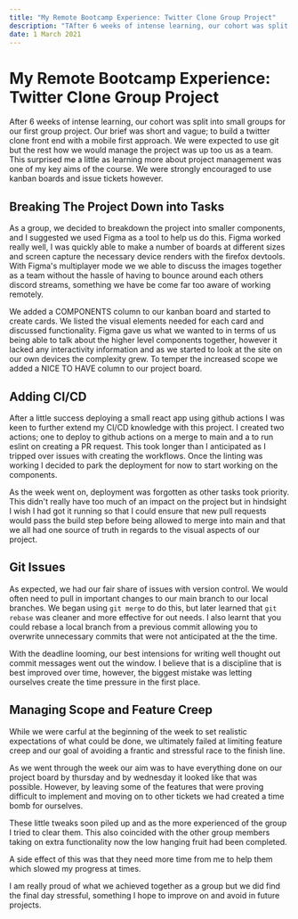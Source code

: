 ```yaml
---
title: "My Remote Bootcamp Experience: Twitter Clone Group Project"
description: "TAfter 6 weeks of intense learning, our cohort was split into small groups for our first group project."
date: 1 March 2021
---
```


# My Remote Bootcamp Experience: Twitter Clone Group Project

After 6 weeks of intense learning, our cohort was split into small groups for our first group project. Our brief was short and vague; to build a twitter clone front end with a mobile first approach. We were expected to use git but the rest how we would manage the project was up too us as a team. This surprised me a little as learning more about project management was one of my key aims of the course. We were strongly encouraged to use kanban boards and issue tickets however.

## Breaking The Project Down into Tasks

As a group, we decided to breakdown the project into smaller components, and I suggested we used Figma as a tool to help us do this. Figma worked really well, I was quickly able to make a number of boards at different sizes and screen capture the necessary device renders with the firefox devtools. With Figma's multiplayer mode we we able to discuss the images together as a team without the hassle of having to bounce around each others discord streams, something we have be come far too aware of working remotely.

We added a COMPONENTS column to our kanban board and started to create cards. We listed the visual elements needed for each card and discussed functionality. Figma gave us what we wanted to in terms of us being able to talk about the higher level components together, however it lacked any interactivity information and as we started to look at the site on our own devices the complexity grew. To temper the increased scope we added a NICE TO HAVE column to our project board.

## Adding CI/CD

After a little success deploying a small react app using github actions I was keen to further extend my CI/CD knowledge with this project. I created two actions; one to deploy to github actions on a merge to main and a to run eslint on creating a PR request. This took longer than I anticipated as I tripped over issues with creating the workflows. Once the linting was working I decided to park the deployment for now to start working on the components.

As the week went on, deployment was forgotten as other tasks took priority. This didn't really have too much of an impact on the project but in hindsight I wish I had got it running so that I could ensure that new pull requests would pass the build step before being allowed to merge into main and that we all had one source of truth in regards to the visual aspects of our project.

## Git Issues

As expected, we had our fair share of issues with version control. We would often need to pull in important changes to our main branch to our local branches. We began using `git merge` to do this, but later learned that `git rebase` was cleaner and more effective for out needs. I also learnt that you could rebase a local branch from a previous commit allowing you to overwrite unnecessary commits that were not anticipated at the the time.

With the deadline looming, our best intensions for writing well thought out commit messages went out the window. I believe that is a discipline that is best improved over time, however, the biggest mistake was letting ourselves create the time pressure in the first place.

## Managing Scope and Feature Creep

While we were carful at the beginning of the week to set realistic expectations of what could be done, we ultimately failed at limiting feature creep and our goal of avoiding a frantic and stressful race to the finish line.

As we went through the week our aim was to have everything done on our project board by thursday and by wednesday it looked like that was possible. However, by leaving some of the features that were proving difficult to implement and moving on to other tickets we had created a time bomb for ourselves.

These little tweaks soon piled up and as the more experienced of the group I tried to clear them. This also coincided with the other group members taking on extra functionality now the low hanging fruit had been completed.

A side effect of this was that they need more time from me to help them which slowed my progress at times.

I am really proud of what we achieved together as a group but we did find the final day stressful, something I hope to improve on and avoid in future projects.
